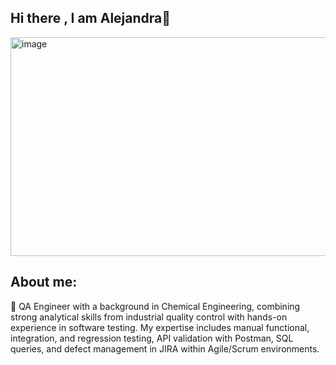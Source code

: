 ## Hi there , I am Alejandra👋

<img width="1400" height="350" alt="image" src="https://github.com/user-attachments/assets/278705ba-15e3-486e-b2a4-04ea03db617e" />


## About me: 
🔭 QA Engineer with a background in Chemical Engineering, combining strong analytical skills from industrial quality control with hands-on experience in software testing. My expertise includes manual functional, integration, and regression testing, API validation with Postman, SQL queries, and defect management in JIRA within Agile/Scrum environments.

<!--
**AlejandraVB/AlejandraVB** is a ✨ _special_ ✨ repository because its `README.md` (this file) appears on your GitHub profile.

Here are some ideas to get you started:

- 🔭 I’m currently working on ...
- 🌱 I’m currently learning ...
- 👯 I’m looking to collaborate on ...
- 🤔 I’m looking for help with ...
- 💬 Ask me about ...
- 📫 How to reach me: ...
- 😄 Pronouns: ...
- ⚡ Fun fact: ...
-->
